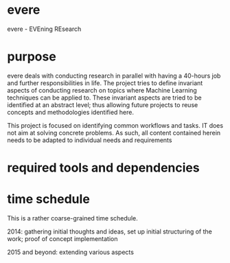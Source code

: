 evere
=====

evere - EVEning REsearch


purpose
=======

evere deals with conducting research in parallel with having a 40-hours job and further responsibilities in life.
The project tries to define invariant aspects of conducting research on topics where Machine Learning techniques can be applied to.
These invariant aspects are tried to be identified at an abstract level; thus allowing future projects to reuse concepts and methodologies identified here.

This project is focused on identifying common workflows and tasks.
IT does not aim at solving concrete problems.
As such, all content contained herein needs to be adapted to individual needs and requirements

required tools and dependencies
===============================

time schedule
=============

This is a rather coarse-grained time schedule.

2014: gathering initial thoughts and ideas, set up initial structuring of the work; proof of concept implementation

2015 and beyond: extending various aspects


